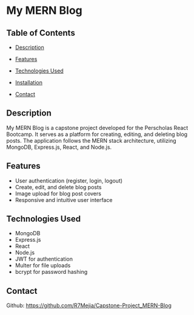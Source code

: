 # My MERN Blog

## Table of Contents
- [Description](#description)
- [Features](#features)
- [Technologies Used](#technologies-used)
- [Installation](#installation)

- [Contact](#contact)

## Description
My MERN Blog is a capstone project developed for the Perscholas React Bootcamp. It serves as a platform for creating, editing, and deleting blog posts. The application follows the MERN stack architecture, utilizing MongoDB, Express.js, React, and Node.js.

## Features
- User authentication (register, login, logout)
- Create, edit, and delete blog posts
- Image upload for blog post covers
- Responsive and intuitive user interface

## Technologies Used
- MongoDB
- Express.js
- React
- Node.js
- JWT for authentication
- Multer for file uploads
- bcrypt for password hashing


## Contact
Github: https://github.com/R7Mejia/Capstone-Project_MERN-Blog

